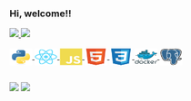 ### Hi, welcome!!

<!--
**GuilhermeHiago/GuilhermeHiago** is a ✨ _special_ ✨ repository because its `README.md` (this file) appears on your GitHub profile.
Here are some ideas to get you started:

- 🔭 I’m currently working on ...
- 🌱 I’m currently learning ...
- 👯 I’m looking to collaborate on ...
- 🤔 I’m looking for help with ...
- 💬 Ask me about ...
- 📫 How to reach me: ...
- 😄 Pronouns: ...
- ⚡ Fun fact: ...
-->
<div>
  <a href="https://github.com/GuilhermeHiago">
  <img height="180em" src="https://github-readme-stats.vercel.app/api?username=GuilhermeHiago&show_icons=true&theme=dracula&include_all_commits=true&count_private=true"/>
  <img height="180em" src="https://github-readme-stats.vercel.app/api/top-langs/?username=GuilhermeHiago&layout=compact&exclude_repo=linuxdistro,kernelLinuxVanila&hide=c,assembly,shell&langs_count=7&theme=dracula"/>
</div>


[//]: # "https://raw.githubusercontent.com/devicons/devicon/master/icons/c/c-original.svg"
[//]: # "https://raw.githubusercontent.com/devicons/devicon/master/icons/java/java-original.svg"
[//]: # "https://raw.githubusercontent.com/devicons/devicon/master/icons/cplusplus/cplusplus-original.svg"


<div style="display: inline_block"><br>
  <img align="center" alt="Guilherme-Python" height="30" width="40" src="https://raw.githubusercontent.com/devicons/devicon/master/icons/python/python-original.svg">
  <img align="center" alt="Guilherme-React" height="30" width="40" src="https://raw.githubusercontent.com/devicons/devicon/master/icons/react/react-original.svg">
  <img align="center" alt="Guilherme-Js" height="30" width="40" src="https://raw.githubusercontent.com/devicons/devicon/master/icons/javascript/javascript-plain.svg">
  <img align="center" alt="Guilherme-HTML" height="30" width="40" src="https://raw.githubusercontent.com/devicons/devicon/master/icons/html5/html5-original.svg">
  <img align="center" alt="Guilherme-Css" height="30" width="40" src="https://raw.githubusercontent.com/devicons/devicon/master/icons/css3/css3-original.svg">
  <img align="center" alt="Guilherme-Docker" height="30" width="40" src="https://raw.githubusercontent.com/devicons/devicon/master/icons/docker/docker-original-wordmark.svg">
  <img align="center" alt="Guilherme-Postgres" height="30" width="40" src="https://raw.githubusercontent.com/devicons/devicon/master/icons/postgresql/postgresql-original.svg">
</div>

##
  
<div> 
  <a href="https://www.linkedin.com/in/gh-santos" target="_blank"><img src="https://img.shields.io/badge/-LinkedIn-%230077B5?style=for-the-badge&logo=linkedin&logoColor=white" target="_blank"></a> 
  <a href="mailto:contactghiago@gmail.com" target="_blank"><img src="https://img.shields.io/badge/Gmail-D14836?style=for-the-badge&logo=gmail&logoColor=white" target="_blank"></a> 
 
</div>
